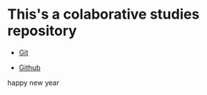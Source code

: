 # This's a colaborative studies repository

- [Git](./Git/git.md)

- [Github](./Git/git_github.md)

happy new year
